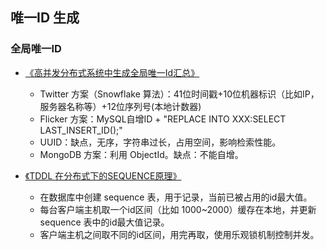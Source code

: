 ## 唯一ID 生成

### 全局唯一ID

* [《高并发分布式系统中生成全局唯一Id汇总》](https://blog.csdn.net/hemin1003/article/details/80921615)

  * Twitter 方案（Snowflake 算法）：41位时间戳+10位机器标识（比如IP，服务器名称等）+12位序列号\(本地计数器\)
  * Flicker 方案：MySQL自增ID + "REPLACE INTO XXX:SELECT LAST_INSERT_ID();"
  * UUID：缺点，无序，字符串过长，占用空间，影响检索性能。
  * MongoDB 方案：利用 ObjectId。缺点：不能自增。

* [《TDDL 在分布式下的SEQUENCE原理》](https://blog.csdn.net/hdu09075340/article/details/79103851)

  * 在数据库中创建 sequence 表，用于记录，当前已被占用的id最大值。
  * 每台客户端主机取一个id区间（比如 1000~2000）缓存在本地，并更新 sequence 表中的id最大值记录。
  * 客户端主机之间取不同的id区间，用完再取，使用乐观锁机制控制并发。



